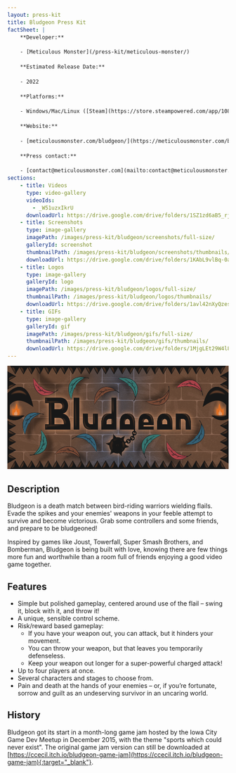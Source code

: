 ```yaml
---
layout: press-kit
title: Bludgeon Press Kit
factSheet: |
    **Developer:**

    - [Meticulous Monster](/press-kit/meticulous-monster/)

    **Estimated Release Date:**

    - 2022

    **Platforms:**

    - Windows/Mac/Linux ([Steam](https://store.steampowered.com/app/1087640/Bludgeon/){:target="_blank"})

    **Website:**

    - [meticulousmonster.com/bludgeon/](https://meticulousmonster.com/bludgeon/)

    **Press contact:**

    - [contact@meticulousmonster.com](mailto:contact@meticulousmonster.com)
sections:
    - title: Videos
      type: video-gallery
      videoIds:
        - _W51uzxIkrU
      downloadUrl: https://drive.google.com/drive/folders/1SZ1zd6aB5_rj2Ru4aM97-dBPEzagLivX?usp=sharing
    - title: Screenshots
      type: image-gallery
      imagePath: /images/press-kit/bludgeon/screenshots/full-size/
      galleryId: screenshot
      thumbnailPath: /images/press-kit/bludgeon/screenshots/thumbnails/
      downloadUrl: https://drive.google.com/drive/folders/1KAbL9vlBq-0aog0JXyO3J0QDvt7OEw6c?usp=sharing
    - title: Logos
      type: image-gallery
      galleryId: logo
      imagePath: /images/press-kit/bludgeon/logos/full-size/
      thumbnailPath: /images/press-kit/bludgeon/logos/thumbnails/
      downloadUrl: https://drive.google.com/drive/folders/1avl42nXyQzesZGsNaaAt7PgUP0Shnu9U?usp=sharing
    - title: GIFs
      type: image-gallery
      galleryId: gif
      imagePath: /images/press-kit/bludgeon/gifs/full-size/
      thumbnailPath: /images/press-kit/bludgeon/gifs/thumbnails/
      downloadUrl: https://drive.google.com/drive/folders/1MjgLEt29W4l8-fT9SxSYlJsUxQyVRQ6Z?usp=sharing
---
```


![Bludgeon](/images/press-kit/bludgeon/bludgeon-logo.png)

## Description

Bludgeon is a death match between bird-riding warriors wielding flails. Evade the spikes and your enemies' weapons in your feeble attempt to survive and become victorious. Grab some controllers and some friends, and prepare to be bludgeoned!

Inspired by games like Joust, Towerfall, Super Smash Brothers, and Bomberman, Bludgeon is being built with love, knowing there are few things more fun and worthwhile than a room full of friends enjoying a good video game together.


## Features

- Simple but polished gameplay, centered around use of the flail – swing it, block with it, and throw it!
- A unique, sensible control scheme.
- Risk/reward based gameplay:
    - If you have your weapon out, you can attack, but it hinders your movement.
    - You can throw your weapon, but that leaves you temporarily defenseless.
    - Keep your weapon out longer for a super-powerful charged attack!
- Up to four players at once.
- Several characters and stages to choose from.
- Pain and death at the hands of your enemies – or, if you’re fortunate, sorrow and guilt as an undeserving survivor in an uncaring world.

## History

Bludgeon got its start in a month-long game jam hosted by the Iowa City Game Dev Meetup in December 2015, with the theme "sports which could never exist". The original game jam version can still be downloaded at [https://ccecil.itch.io/bludgeon-game-jam](https://ccecil.itch.io/bludgeon-game-jam){:target="_blank"}.